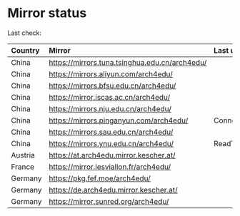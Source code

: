 <script src="./time.js"></script>
# Mirror status
Last check: <script type="text/javascript">localize(1675286253.810439);</script>

|Country|Mirror|Last update|
|:------|:-----|:----------|
|China|https://mirrors.tuna.tsinghua.edu.cn/arch4edu/|<script type="text/javascript">localize(1675233361);</script>|
|China|https://mirrors.aliyun.com/arch4edu/|<script type="text/javascript">localize(1675233361);</script>|
|China|https://mirrors.bfsu.edu.cn/arch4edu/|<script type="text/javascript">localize(1675233361);</script>|
|China|https://mirror.iscas.ac.cn/arch4edu/|<script type="text/javascript">localize(1675276539);</script>|
|China|https://mirrors.nju.edu.cn/arch4edu/|<script type="text/javascript">localize(1675233361);</script>|
|China|https://mirrors.pinganyun.com/arch4edu/|ConnectionError|
|China|https://mirrors.sau.edu.cn/arch4edu/|<script type="text/javascript">localize(1673850842);</script>|
|China|https://mirrors.ynu.edu.cn/arch4edu/|ReadTimeout|
|Austria|https://at.arch4edu.mirror.kescher.at/|<script type="text/javascript">localize(1675233361);</script>|
|France|https://mirror.lesviallon.fr/arch4edu/|<script type="text/javascript">localize(1674153500);</script>|
|Germany|https://pkg.fef.moe/arch4edu/|<script type="text/javascript">localize(1675233361);</script>|
|Germany|https://de.arch4edu.mirror.kescher.at/|<script type="text/javascript">localize(1675233361);</script>|
|Germany|https://mirror.sunred.org/arch4edu/|<script type="text/javascript">localize(1675233361);</script>|

<script src="./tablefilter/tablefilter.js"></script>
<script src="./table.js"></script>